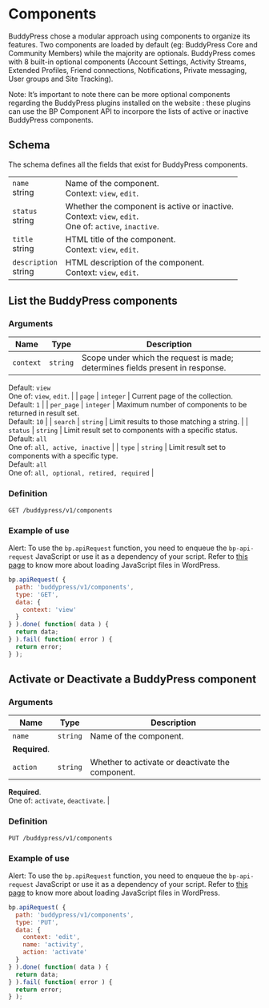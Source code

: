 # Components

BuddyPress chose a modular approach using components to organize its features. Two components are loaded by default (eg: BuddyPress Core and Community Members) while the majority are optionals. BuddyPress comes with 8 built-in optional components (Account Settings, Activity Streams, Extended Profiles, Friend connections, Notifications, Private messaging, User groups and Site Tracking).

Note: It’s important to note there can be more optional components regarding the BuddyPress plugins installed on the website : these plugins can use the BP Component API to incorpore the lists of active or inactive BuddyPress components.

## Schema

The schema defines all the fields that exist for BuddyPress components.

<table class="wp-block-table"><tbody><tr><td><code>name</code><br>string</td><td>Name of the component.<br>Context: <code>view</code>, <code>edit</code>.</td></tr><tr><td><code>status</code><br>string</td><td>Whether the component is active or inactive.<br>Context: <code>view</code>, <code>edit</code>.<br>One of: <code>active</code>, <code>inactive</code>.</td></tr><tr><td><code>title</code><br>string</td><td>HTML title of the component.<br>Context: <code>view</code>, <code>edit</code>.</td></tr><tr><td><code>description</code><br>string</td><td>HTML description of the component.<br>Context: <code>view</code>, <code>edit</code>.</td></tr></tbody></table>

## List the BuddyPress components

### Arguments

| Name | Type | Description |
| --- | --- | --- |
| `context` | `string` | Scope under which the request is made; determines fields present in response.  
Default: `view`  
One of: `view`, `edit`. |
| `page` | `integer` | Current page of the collection.  
Default: `1` |
| `per_page` | `integer` | Maximum number of components to be returned in result set.  
Default: `10` |
| `search` | `string` | Limit results to those matching a string. |
| `status` | `string` | Limit result set to components with a specific status.  
Default: `all`  
One of: `all, active, inactive` |
| `type` | `string` | Limit result set to components with a specific type.  
Default: `all`  
One of: `all, optional, retired, required` |

### Definition

`GET /buddypress/v1/components`

### Example of use

Alert: To use the `bp.apiRequest` function, you need to enqueue the `bp-api-request` JavaScript or use it as a dependency of your script. Refer to [this page](https://developer.wordpress.org/plugins/javascript/enqueuing/) to know more about loading JavaScript files in WordPress.

```javascript
bp.apiRequest( {
  path: 'buddypress/v1/components',
  type: 'GET',
  data: {
    context: 'view'
  }
} ).done( function( data ) {
  return data;
} ).fail( function( error ) {
  return error;
} );
```

## Activate or Deactivate a BuddyPress component

### Arguments

| Name | Type | Description |
| --- | --- | --- |
| `name` | `string` | Name of the component.  
**Required**. |
| `action` | `string` | Whether to activate or deactivate the component.  
**Required**.  
One of: `activate`, `deactivate`. |

### Definition

`PUT /buddypress/v1/components`

### Example of use

Alert: To use the `bp.apiRequest` function, you need to enqueue the `bp-api-request` JavaScript or use it as a dependency of your script. Refer to [this page](https://developer.wordpress.org/plugins/javascript/enqueuing/) to know more about loading JavaScript files in WordPress.

```javascript
bp.apiRequest( {
  path: 'buddypress/v1/components',
  type: 'PUT',
  data: {
    context: 'edit',
    name: 'activity',
    action: 'activate'
  }
} ).done( function( data ) {
  return data;
} ).fail( function( error ) {
  return error;
} );
```